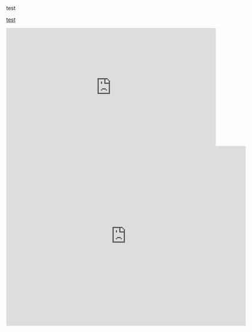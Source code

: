 test

[test](https://skfb.ly/6yAHE)

<iframe width="560" height="315" src="https://sketchfab.com/models/dad1dd64162244c7b3083dca757675cf/embed" frameborder="0" allowfullscreen></iframe>

<iframe width="640" height="480" src="https://sketchfab.com/models/dad1dd64162244c7b3083dca757675cf/embed" frameborder="0" allowvr allowfullscreen mozallowfullscreen="true" webkitallowfullscreen="true" onmousewheel=""></iframe>

